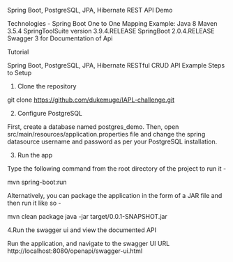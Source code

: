 
Spring Boot, PostgreSQL, JPA, Hibernate REST API Demo



Technologies - Spring Boot One to One Mapping Example:
Java 8
Maven 3.5.4
SpringToolSuite version 3.9.4.RELEASE
SpringBoot 2.0.4.RELEASE
Swagger 3 for Documentation of Api


Tutorial


Spring Boot, PostgreSQL, JPA, Hibernate RESTful CRUD API Example
Steps to Setup

1. Clone the repository

git clone https://github.com/dukemuge/IAPL-challenge.git

2. Configure PostgreSQL

First, create a database named postgres_demo. Then, open src/main/resources/application.properties file and change the spring datasource username and password as per your PostgreSQL installation.

3. Run the app

Type the following command from the root directory of the project to run it -

mvn spring-boot:run

Alternatively, you can package the application in the form of a JAR file and then run it like so -

mvn clean package
java -jar target/0.0.1-SNAPSHOT.jar


4.Run the swagger ui and view  the documented API

Run the application, and navigate to the swagger UI URL http://localhost:8080/openapi/swagger-ui.html